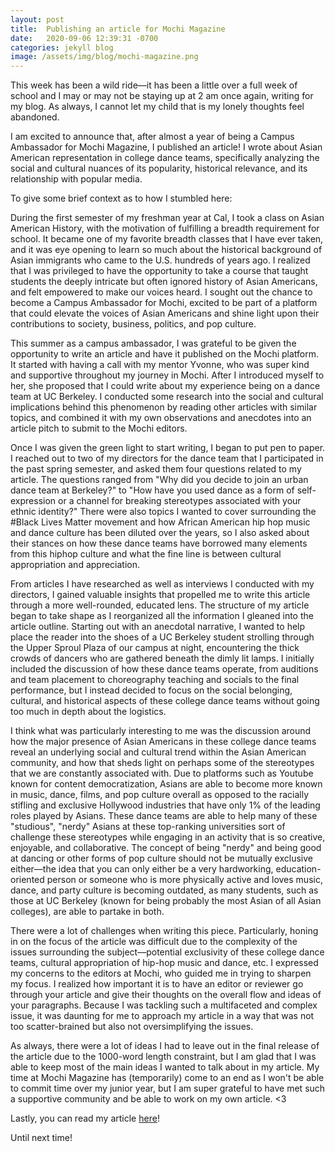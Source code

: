```yaml
---
layout: post
title:  Publishing an article for Mochi Magazine
date:   2020-09-06 12:39:31 -0700
categories: jekyll blog
image: /assets/img/blog/mochi-magazine.png
---
```

This week has been a wild ride––it has been a little over a full week of school and I may or may not be staying up at 2 am once again, writing for my blog. As always, I cannot let my child that is my lonely thoughts feel abandoned.

I am excited to announce that, after almost a year of being a Campus Ambassador for Mochi Magazine, I published an article! I wrote about Asian American representation in college dance teams, specifically analyzing the social and cultural nuances of its popularity, historical relevance, and its relationship with popular media.

To give some brief context as to how I stumbled here:

During the first semester of my freshman year at Cal, I took a class on Asian American History, with the motivation of fulfilling a breadth requirement for school. It became one of my favorite breadth classes that I have ever taken, and it was eye opening to learn so much about the historical background of Asian immigrants who came to the U.S. hundreds of years ago. I realized that I was privileged to have the opportunity to take a course that taught students the deeply intricate but often ignored history of Asian Americans, and felt empowered to make our voices heard. I sought out the chance to become a Campus Ambassador for Mochi, excited to be part of a platform that could elevate the voices of Asian Americans and shine light upon their contributions to society, business, politics, and pop culture.

This summer as a campus ambassador, I was grateful to be given the opportunity to write an article and have it published on the Mochi platform. It started with having a call with my mentor Yvonne, who was super kind and supportive throughout my journey in Mochi. After I introduced myself to her, she proposed that I could write about my experience being on a dance team at UC Berkeley. I conducted some research into the social and cultural implications behind this phenomenon by reading other articles with similar topics, and combined it with my own observations and anecdotes into an article pitch to submit to the Mochi editors.

Once I was given the green light to start writing, I began to put pen to paper. I reached out to two of my directors for the dance team that I participated in the past spring semester, and asked them four questions related to my article. The questions ranged from "Why did you decide to join an urban dance team at Berkeley?" to "How have you used dance as a form of self-expression or a channel for breaking stereotypes associated with your ethnic identity?" There were also topics I wanted to cover surrounding the #Black Lives Matter movement and how African American hip hop music and dance culture has been diluted over the years, so I also asked about their stances on how these dance teams have borrowed many elements from this hiphop culture and what the fine line is between cultural appropriation and appreciation.

From articles I have researched as well as interviews I conducted with my directors, I gained valuable insights that propelled me to write this article through a more well-rounded, educated lens. The structure of my article began to take shape as I reorganized all the information I gleaned into the article outline. Starting out with an anecdotal narrative, I wanted to help place the reader into the shoes of a UC Berkeley student strolling through the Upper Sproul Plaza of our campus at night, encountering the thick crowds of dancers who are gathered beneath the dimly lit lamps. I initially included the discussion of how these dance teams operate, from auditions and team placement to choreography teaching and socials to the final performance, but I instead decided to focus on the social belonging, cultural, and historical aspects of these college dance teams without going too much in depth about the logistics.

I think what was particularly interesting to me was the discussion around how the major presence of Asian Americans in these college dance teams reveal an underlying social and cultural trend within the Asian American community, and how that sheds light on perhaps some of the stereotypes that we are constantly associated with. Due to platforms such as Youtube known for content democratization, Asians are able to become more known in music, dance, films, and pop culture overall as opposed to the racially stifling and exclusive Hollywood industries that have only 1% of the leading roles played by Asians. These dance teams are able to help many of these "studious", "nerdy" Asians at these top-ranking universities sort of challenge these stereotypes while engaging in an activity that is so creative, enjoyable, and collaborative. The concept of being "nerdy" and being good at dancing or other forms of pop culture should not be mutually exclusive either––the idea that you can only either be a very hardworking, education-oriented person or someone who is more physically active and loves music, dance, and party culture is becoming outdated, as many students, such as those at UC Berkeley (known for being probably the most Asian of all Asian colleges), are able to partake in both.

There were a lot of challenges when writing this piece. Particularly, honing in on the focus of the article was difficult due to the complexity of the issues surrounding the subject––potential exclusivity of these college dance teams, cultural appropriation of hip-hop music and dance, etc. I expressed my concerns to the editors at Mochi, who  guided me in trying to sharpen my focus. I realized how important it is to have an editor or reviewer go through your article and give their thoughts on the overall flow and ideas of your paragraphs. Because I was tackling such a multifaceted and complex issue, it was daunting for me to approach my article in a way that was not too scatter-brained but also not oversimplifying the issues.

As always, there were a lot of ideas I had to leave out in the final release of the article due to the 1000-word length constraint, but I am glad that I was able to keep most of the main ideas I wanted to talk about in my article. My time at Mochi Magazine has (temporarily) come to an end as I won't be able to commit time over my junior year, but I am super grateful to have met such a supportive community and be able to work on my own article. <3

Lastly, you can read my article [here](https://mochimag.com/news/arts-culture/asian-american-college-dance-teams/)!

Until next time!
